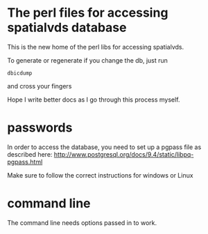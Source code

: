 # The perl files for accessing spatialvds database

This is the new home of the perl libs for accessing spatialvds.

To generate or regenerate if you change the db, just run

```
dbicdump
```

and cross your fingers


Hope I write better docs as I go through this process myself.

# passwords

In order to access the database, you need to set up a pgpass file as
described here:
<http://www.postgresql.org/docs/9.4/static/libpq-pgpass.html>

Make sure to follow the correct instructions for windows or Linux

# command line

The command line needs options passed in to work.
